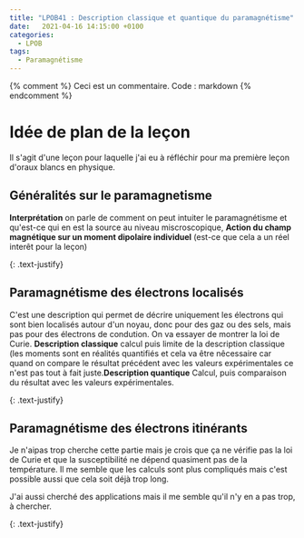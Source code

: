 ```yaml
---
title: "LPOB41 : Description classique et quantique du paramagnétisme"
date:   2021-04-16 14:15:00 +0100
categories:
  - LPOB
tags:
  - Paramagnétisme
---
```

{% comment %}
Ceci est un commentaire. Code : markdown
{% endcomment %}

# Idée de plan de la leçon
Il s'agit d'une leçon pour laquelle j'ai eu à réfléchir pour ma première leçon d'oraux blancs en physique.

## Généralités sur le paramagnetisme
**Interprétation** on parle de comment on peut intuiter le paramagnétisme et qu'est-ce qui en est la source au niveau miscroscopique, 
**Action du champ magnétique sur un moment dipolaire individuel** (est-ce que cela a un réel interêt pour la leçon)

{: .text-justify}

## Paramagnétisme des électrons localisés
C'est une description qui permet de décrire uniquement les électrons qui sont bien localisés autour d'un noyau, donc pour des gaz ou des sels, mais pas pour des
électrons de condution. On va essayer de montrer la loi de Curie. 
**Description classique** calcul puis limite de la description classique (les moments sont en réalités quantifiés et cela va être nêcessaire car quand on compare
le résultat précédent avec les valeurs expérimentales ce n'est pas tout à fait juste.**Description quantique** Calcul, puis comparaison du résultat avec les valeurs
expérimentales.

{: .text-justify}

## Paramagnétisme des électrons itinérants
Je n'aipas trop cherche cette partie mais je crois que ça ne vérifie pas la loi de Curie et que la susceptibilité ne dépend quasiment pas de la température. Il me 
semble que les calculs sont plus compliqués mais c'est possible aussi que cela soit déjà trop long. 

J'ai aussi cherché des applications mais il me semble qu'il n'y en a pas trop, à chercher.

{: .text-justify}
